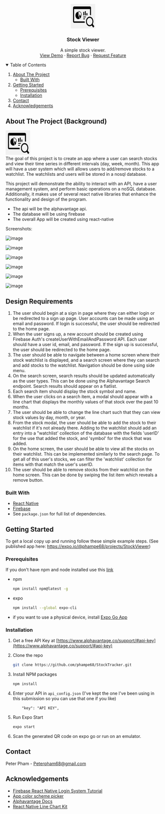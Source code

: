 <p align="center">
  <a href="https://github.com/phampe68/StockTracker">
    <img src="./assets/StockViewerLogo.jpg" alt="Logo" width="80" height="80" >
  </a>

  <h3 align="center">Stock Viewer</h3>

  <p align="center">
    A simple stock viewer.
    <br />
    <a href="https://github.com/phampe68/StockTracker">View Demo</a>
    ·
    <a href="https://github.com/phampe68/StockTracker/issues">Report Bug</a>
    ·
    <a href="https://github.com/phampe68/StockTracker/issues">Request Feature</a>
  </p>
</p>

<!-- TABLE OF CONTENTS -->
<details open="open">
  <summary>Table of Contents</summary>
  <ol>
    <li>
      <a href="#about-the-project">About The Project</a>
      <ul>
        <li><a href="#built-with">Built With</a></li>
      </ul>
    </li>
    <li>
      <a href="#getting-started">Getting Started</a>
      <ul>
        <li><a href="#prerequisites">Prerequisites</a></li>
        <li><a href="#installation">Installation</a></li>
      </ul>
    </li>
    <li><a href="#contact">Contact</a></li>
    <li><a href="#acknowledgements">Acknowledgements</a></li>
  </ol>
</details>

<!-- ABOUT THE PROJECT -->

## About The Project (Background)

<img src="./assets/StockViewerLogo.jpg" alt="Logo" width="80" height="80"> <br>
The goal of this project is to create an app where a user can search stocks and view their time series in different intervals (day, week, month). This app will have a user system which will allows users to add/remove stocks to a watchlist. The watchlists and users will be stored in a nosql database.

This project will demonstrate the ability to interact with an API, have a user management system, and perform basic operations on a noSQL database. Additionally, it makes use of several react native libraries that enhance the functionality and design of the program.

-   The api will be the alphavantage api.
-   The database will be using firebase
-   The overall App will be created using react-native


Screenshots:

![image](https://user-images.githubusercontent.com/38918965/131922227-d9404a8e-74e5-46c9-b8a4-fe1cc032bfb9.png)

![image](https://user-images.githubusercontent.com/38918965/131922270-11223282-65fe-4d6d-a459-81f3623c7c7c.png)

![image](https://user-images.githubusercontent.com/38918965/131922297-059bcb3e-6718-4b5b-885e-076c5bf50dd2.png)

![image](https://user-images.githubusercontent.com/38918965/131922331-c11299fe-eea1-4b3d-b652-2c939ca0a60d.png)

![image](https://user-images.githubusercontent.com/38918965/131922405-e1a7d030-6612-4b09-b878-ac69e53a7b2c.png)

![image](https://user-images.githubusercontent.com/38918965/131922440-b188d15b-8f79-4fdd-a2d8-b19d63109616.png)

## Design Requirements

1. The user should begin at a sign in page where they can either login or be redirected to a sign up page. User accounts can be made using an email and password. If login is successful, the user should be redirected to the home page.
2. When the user signs up, a new account should be created using Firebase Auth's createUserWithEmailAndPassword API. Each user should have a user id, email, and password. If the sign up is successful, the user should be redirected to the home page.
3. The user should be able to navigate between a home screen where their stock watchlist is displayed, and a search screen where they can search and add stocks to the watchlist. Navigation should be done using side menu.
4. On the search screen, search results should be updated automatically as the user types. This can be done using the Alphavantage Search endpoint. Search results should appear on a flatlist.
5. Each search item should display the stock symbol and name.
6. When the user clicks on a search item, a modal should appear with a line chart that displays the monthly values of that stock over the past 10 months.
7. The user should be able to change the line chart such that they can view stock values by day, month, or year.
8. From the stock modal, the user should be able to add the stock to their watchlist if it's not already there. Adding to the watchlist should add an entry into a "watchlist' collection of the database with the fields 'userID' for the use that added the stock, and 'symbol' for the stock that was added.
9. On the home screen, the user should be able to view all the stocks on their watchlist. This can be implemented similarly to the search page. To get all of this user's stocks, we can filter the 'watchlist' collection for items with that match the user's userID.
10. The user should be able to remove stocks from their watchlist on the home screen. This can be done by swiping the list item which reveals a remove button.

### Built With

-   [React Native](https://reactnative.dev/)
-   [Firebase](https://firebase.google.com/)
-   See `package.json` for full list of dependencies.

<!-- GETTING STARTED -->

## Getting Started

To get a local copy up and running follow these simple example steps.
(See published app here: https://expo.io/@phampe68/projects/StockViewer)
### Prerequisites

If you don't have npm and node installed use this [link](https://nodejs.org/en/)

-   npm

    ```sh
    npm install npm@latest -g
    ```

-   expo

    ```sh
    npm install --global expo-cli
    ```

-   if you want to use a physical device, install [Expo Go App](https://play.google.com/store/apps/details?id=host.exp.exponent)

### Installation

1. Get a free API Key at [https://www.alphavantage.co/support/#api-key](https://www.alphavantage.co/support/#api-key)
2. Clone the repo
    ```sh
    git clone https://github.com/phampe68/StockTracker.git
    ```
3. Install NPM packages
    ```sh
    npm install
    ```
4. Enter your API in `api_config.json` (I've kept the one I've been using in this submission so you can use that one if you like)

    ```JS
        "key": "API KEY",
    ```

5. Run Expo Start
    ```sh
    expo start
    ```
6. Scan the generated QR code on expo go or run on an emulator.

<!-- CONTACT -->

## Contact

Peter Pham -  Peterpham68@gmail.com

<!-- ACKNOWLEDGEMENTS -->

## Acknowledgements

-   [Firebase React Native Login System Tutorial](https://www.freecodecamp.org/news/react-native-firebase-tutorial/)
-   [App color scheme picker](https://coolors.co/palettes/trending)
-   [Alphavantage Docs](https://www.alphavantage.co/documentation/)
-   [React Native Line Chart Kit](https://github.com/indiespirit/react-native-chart-kit/blob/master/src/line-chart/LineChart.tsx)
